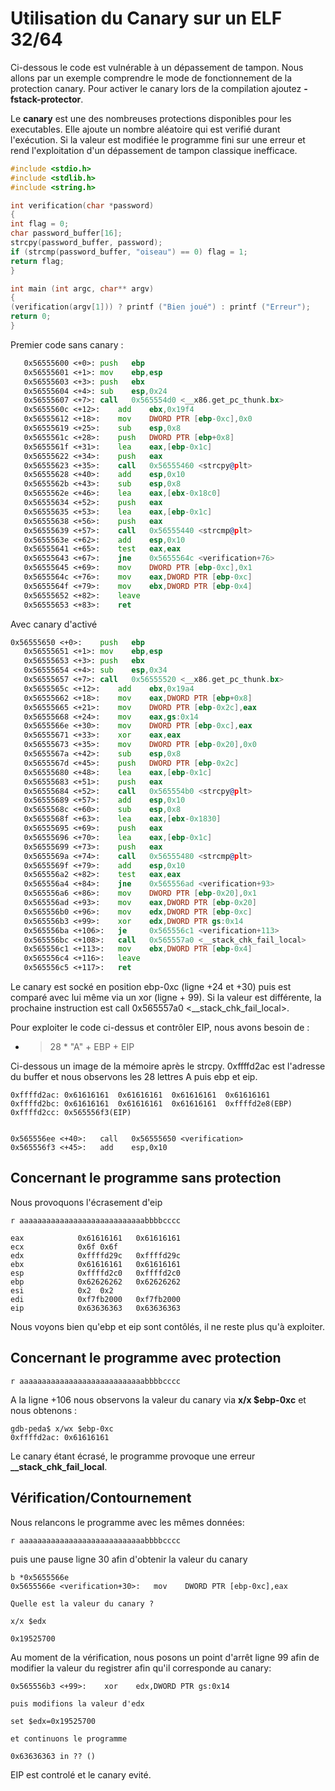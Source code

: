 # Utilisation du Canary sur un ELF 32/64 #

Ci-dessous le code est vulnérable à un dépassement de tampon. Nous allons par un exemple comprendre le mode de fonctionnement de la protection canary. Pour activer le canary lors de la compilation ajoutez **-fstack-protector**.

Le **canary** est une des nombreuses protections disponibles pour les executables.
Elle ajoute un nombre aléatoire qui est verifié durant l'exécution. Si la valeur est modifiée le programme fini sur une erreur et rend l'exploitation d'un dépassement de tampon classique inefficace.

```c
#include <stdio.h>
#include <stdlib.h>
#include <string.h>

int verification(char *password)
{
int flag = 0;
char password_buffer[16];
strcpy(password_buffer, password);
if (strcmp(password_buffer, "oiseau") == 0) flag = 1;
return flag;
}

int main (int argc, char** argv)
{
(verification(argv[1])) ? printf ("Bien joué") : printf ("Erreur");
return 0;
}
```

Premier code sans canary :

```asm
   0x56555600 <+0>:	push   ebp
   0x56555601 <+1>:	mov    ebp,esp
   0x56555603 <+3>:	push   ebx
   0x56555604 <+4>:	sub    esp,0x24
   0x56555607 <+7>:	call   0x565554d0 <__x86.get_pc_thunk.bx>
   0x5655560c <+12>:	add    ebx,0x19f4
   0x56555612 <+18>:	mov    DWORD PTR [ebp-0xc],0x0
   0x56555619 <+25>:	sub    esp,0x8
   0x5655561c <+28>:	push   DWORD PTR [ebp+0x8]
   0x5655561f <+31>:	lea    eax,[ebp-0x1c]
   0x56555622 <+34>:	push   eax
   0x56555623 <+35>:	call   0x56555460 <strcpy@plt>
   0x56555628 <+40>:	add    esp,0x10
   0x5655562b <+43>:	sub    esp,0x8
   0x5655562e <+46>:	lea    eax,[ebx-0x18c0]
   0x56555634 <+52>:	push   eax
   0x56555635 <+53>:	lea    eax,[ebp-0x1c]
   0x56555638 <+56>:	push   eax
   0x56555639 <+57>:	call   0x56555440 <strcmp@plt>
   0x5655563e <+62>:	add    esp,0x10
   0x56555641 <+65>:	test   eax,eax
   0x56555643 <+67>:	jne    0x5655564c <verification+76>
   0x56555645 <+69>:	mov    DWORD PTR [ebp-0xc],0x1
   0x5655564c <+76>:	mov    eax,DWORD PTR [ebp-0xc]
   0x5655564f <+79>:	mov    ebx,DWORD PTR [ebp-0x4]
   0x56555652 <+82>:	leave
   0x56555653 <+83>:	ret
```

Avec canary d'activé

```asm
0x56555650 <+0>:	push   ebp
   0x56555651 <+1>:	mov    ebp,esp
   0x56555653 <+3>:	push   ebx
   0x56555654 <+4>:	sub    esp,0x34
   0x56555657 <+7>:	call   0x56555520 <__x86.get_pc_thunk.bx>
   0x5655565c <+12>:	add    ebx,0x19a4
   0x56555662 <+18>:	mov    eax,DWORD PTR [ebp+0x8]
   0x56555665 <+21>:	mov    DWORD PTR [ebp-0x2c],eax
   0x56555668 <+24>:	mov    eax,gs:0x14
   0x5655566e <+30>:	mov    DWORD PTR [ebp-0xc],eax
   0x56555671 <+33>:	xor    eax,eax
   0x56555673 <+35>:	mov    DWORD PTR [ebp-0x20],0x0
   0x5655567a <+42>:	sub    esp,0x8
   0x5655567d <+45>:	push   DWORD PTR [ebp-0x2c]
   0x56555680 <+48>:	lea    eax,[ebp-0x1c]
   0x56555683 <+51>:	push   eax
   0x56555684 <+52>:	call   0x565554b0 <strcpy@plt>
   0x56555689 <+57>:	add    esp,0x10
   0x5655568c <+60>:	sub    esp,0x8
   0x5655568f <+63>:	lea    eax,[ebx-0x1830]
   0x56555695 <+69>:	push   eax
   0x56555696 <+70>:	lea    eax,[ebp-0x1c]
   0x56555699 <+73>:	push   eax
   0x5655569a <+74>:	call   0x56555480 <strcmp@plt>
   0x5655569f <+79>:	add    esp,0x10
   0x565556a2 <+82>:	test   eax,eax
   0x565556a4 <+84>:	jne    0x565556ad <verification+93>
   0x565556a6 <+86>:	mov    DWORD PTR [ebp-0x20],0x1
   0x565556ad <+93>:	mov    eax,DWORD PTR [ebp-0x20]
   0x565556b0 <+96>:	mov    edx,DWORD PTR [ebp-0xc]
   0x565556b3 <+99>:	xor    edx,DWORD PTR gs:0x14
   0x565556ba <+106>:	je     0x565556c1 <verification+113>
   0x565556bc <+108>:	call   0x565557a0 <__stack_chk_fail_local>
   0x565556c1 <+113>:	mov    ebx,DWORD PTR [ebp-0x4]
   0x565556c4 <+116>:	leave
   0x565556c5 <+117>:	ret
```

Le canary est socké en position ebp-0xc (ligne +24 et +30) puis est
comparé avec lui même via un xor (ligne + 99). Si  la valeur est
différente, la prochaine instruction est call 0x565557a0 <__stack_chk_fail_local>.


Pour exploiter le code ci-dessus et contrôler EIP, nous avons besoin de :

- > 28 * "A" + EBP + EIP

Ci-dessous un image de la mémoire après le strcpy. 0xffffd2ac est l'adresse du buffer et nous observons les 28 lettres A puis ebp et eip.

```
0xffffd2ac:	0x61616161	0x61616161	0x61616161	0x61616161
0xffffd2bc:	0x61616161	0x61616161	0x61616161	0xffffd2e8(EBP)
0xffffd2cc:	0x565556f3(EIP)


0x565556ee <+40>:	call   0x56555650 <verification>
0x565556f3 <+45>:	add    esp,0x10
```

## Concernant le programme sans protection ##

Nous provoquons l'écrasement d'eip

```r aaaaaaaaaaaaaaaaaaaaaaaaaaaabbbbcccc```


```
eax            0x61616161	0x61616161
ecx            0x6f	0x6f
edx            0xffffd29c	0xffffd29c
ebx            0x61616161	0x61616161
esp            0xffffd2c0	0xffffd2c0
ebp            0x62626262	0x62626262
esi            0x2	0x2
edi            0xf7fb2000	0xf7fb2000
eip            0x63636363	0x63636363
```
Nous voyons bien qu'ebp et eip sont contôlés, il ne reste plus qu'à exploiter.

## Concernant le programme avec protection ##

```r aaaaaaaaaaaaaaaaaaaaaaaaaaaabbbbcccc```

A la ligne +106 nous observons la valeur du canary via **x/x $ebp-0xc**
et nous obtenons :

```
gdb-peda$ x/wx $ebp-0xc
0xffffd2ac:	0x61616161
```

Le canary étant écrasé, le programme provoque une erreur **__stack_chk_fail_local**.

## Vérification/Contournement ##

Nous relancons le programme avec les mêmes données:

```
r aaaaaaaaaaaaaaaaaaaaaaaaaaaabbbbcccc
```

puis une pause ligne 30 afin d'obtenir la valeur du canary

```
b *0x5655566e
0x5655566e <verification+30>:	mov    DWORD PTR [ebp-0xc],eax

Quelle est la valeur du canary ?

x/x $edx

0x19525700
```

Au moment de la vérification, nous posons un point d'arrêt ligne 99 afin de modifier la valeur du registrer afin qu'il corresponde au canary:

```
0x565556b3 <+99>:    xor    edx,DWORD PTR gs:0x14

puis modifions la valeur d'edx

set $edx=0x19525700

et continuons le programme

0x63636363 in ?? ()

```

EIP est controlé et le canary evité.
